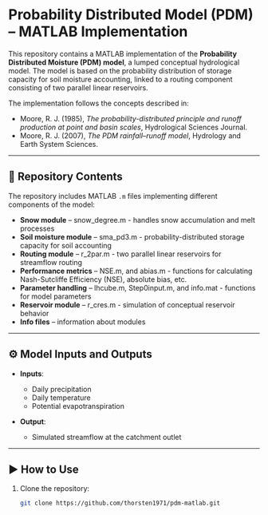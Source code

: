 # Probability Distributed Model (PDM) – MATLAB Implementation

This repository contains a MATLAB implementation of the **Probability Distributed Moisture (PDM) model**, a lumped conceptual hydrological model. The model is based on the probability distribution of storage capacity for soil moisture accounting, linked to a routing component consisting of two parallel linear reservoirs.  

The implementation follows the concepts described in:  
- Moore, R. J. (1985), *The probability-distributed principle and runoff production at point and basin scales*, Hydrological Sciences Journal.  
- Moore, R. J. (2007), *The PDM rainfall–runoff model*, Hydrology and Earth System Sciences.  

---

## 📂 Repository Contents
The repository includes MATLAB `.m` files implementing different components of the model:
- **Snow module** – snow_degree.m - handles snow accumulation and melt processes  
- **Soil moisture module** – sma_pd3.m - probability-distributed storage capacity for soil accounting  
- **Routing module** – r_2par.m - two parallel linear reservoirs for streamflow routing  
- **Performance metrics** – NSE.m, and abias.m - functions for calculating Nash-Sutcliffe Efficiency (NSE), absolute bias, etc.  
- **Parameter handling** – lhcube.m, Step0input.m, and info.mat - functions for model parameters  
- **Reservoir module** – r_cres.m - simulation of conceptual reservoir behavior
- **Info files** –  information about modules

---

## ⚙️ Model Inputs and Outputs
- **Inputs**:  
  - Daily precipitation  
  - Daily temperature  
  - Potential evapotranspiration  

- **Output**:  
  - Simulated streamflow at the catchment outlet  

---

## ▶️ How to Use
1. Clone the repository:
   ```bash
   git clone https://github.com/thorsten1971/pdm-matlab.git
